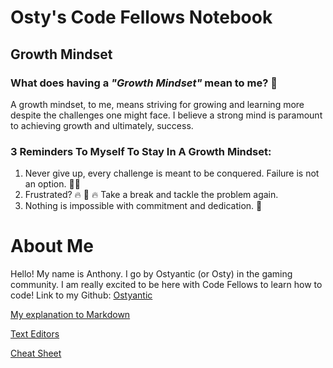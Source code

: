 # **Osty's Code Fellows Notebook**
## **Growth Mindset**

### **What does having a _"Growth Mindset"_ mean to me?** 🤔

A growth mindset, to me, means striving for growing and learning more despite the challenges one might face. I believe a strong mind is paramount to achieving growth and ultimately, success.

### **3 Reminders To Myself To Stay In A Growth Mindset:**
1. Never give up, every challenge is meant to be conquered. Failure is not an option. 🙅‍♂️
2. Frustrated? 🔥 🧠 🔥 Take a break and tackle the problem again.
3. Nothing is impossible with commitment and dedication. 💪

# About Me 

Hello! My name is Anthony. I go by Ostyantic (or Osty) in the gaming community. I am really excited to be here with Code Fellows to learn how to code!
Link to my Github: [Ostyantic](https://github.com/Ostyantic)

[My explanation to Markdown](Markdown.md)

[Text Editors](TextEditors.md)

[Cheat Sheet](TerminalCheatSheet.md)

